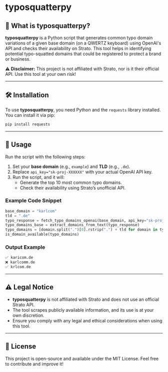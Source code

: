 # typosquatterpy

## 🚀 What is typosquatterpy?

**typosquatterpy** is a Python script that generates common typo domain variations of a given base domain (on a QWERTZ keyboard) using OpenAI's API and checks their availability on Strato. This tool helps in identifying potential typo-squatted domains that could be registered to protect a brand or business.

⚠️ **Disclaimer:** This project is not affiliated with Strato, nor is it their official API. Use this tool at your own risk!

---

## 🛠️ Installation

To use **typosquatterpy**, you need Python and the `requests` library installed. You can install it via pip:

```bash
pip install requests
```

---

## 📖 Usage

Run the script with the following steps:

1. Set your **base domain** (e.g., `example`) and **TLD** (e.g., `.de`).
2. Replace `api_key="sk-proj-XXXXXX"` with your actual OpenAI API key.
3. Run the script, and it will:
   - Generate the top 10 most common typo domains.
   - Check their availability using Strato’s unofficial API.

### Example Code Snippet

```python
base_domain = "karlcom"
tld = ".de"
typo_response = fetch_typo_domains_openai(base_domain, api_key="sk-proj-XXXXXX")
typo_domains_base = extract_domains_from_text(typo_response)
typo_domains = [domain.split(".")[0].rstrip(".") + tld for domain in typo_domains_base]
is_domain_available(typo_domains)
```

### Output Example

```bash
✅ karicom.de
❌ karlcomm.de
✅ krlcom.de
```

---

## ⚠️ Legal Notice

- **typosquatterpy** is not affiliated with Strato and does not use an official Strato API.
- The tool scrapes publicly available information, and its use is at your own discretion.
- Ensure you comply with any legal and ethical considerations when using this tool.

---

## 📜 License

This project is open-source and available under the MIT License. Feel free to contribute and improve it!

